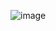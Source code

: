 ![image](https://user-images.githubusercontent.com/70198995/165939728-af311e64-b1a4-420e-89e4-6a27816e2528.png)

